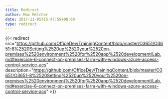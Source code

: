 ```yaml
---
title: Redirect
author: Max Melcher
date: 2017-11-05T15:47:59+00:00
type: redirect
---
```

{{< redirect src="https://github.com/OfficeDev/TrainingContent/blob/master/O3651/O3651-8%2520Setting%2520up%2520your%2520on-premises%2520environment%2520for%2520app%2520development/Lab.md#exercise-6-connect-on-premises-farm-with-windows-azure-access-control-service-acs" description="https://github.com/OfficeDev/TrainingContent/blob/master/O3651/O3651-8%2520Setting%2520up%2520your%2520on-premises%2520environment%2520for%2520app%2520development/Lab.md#exercise-6-connect-on-premises-farm-with-windows-azure-access-control-service-acs" >}}
